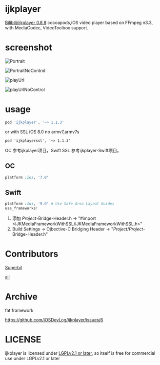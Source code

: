 # ijkplayer

[Bilibili/ijkplayer 0.8.8](https://github.com/Bilibili/ijkplayer) cocoapods,iOS video player based on FFmpeg n3.3, with MediaCodec, VideoToolbox support.

# screenshot

![Portrait](screenshot/Portrait.png)

![PortraitNoControl](screenshot/PortraitNoControl.png)

![playUrl](screenshot/playUrl.png)

![playUrlNoControl](screenshot/playUrlNoControl.png)

# usage

```ruby
pod 'ijkplayer', '~> 1.1.3'
``````

or with SSL iOS 8.0 no armv7,armv7s

```
pod 'ijkplayerssl', '~> 1.1.3'
```

OC 参考ijkplayer项目，Swift SSL 参考ijkplayer-Swift项目。

## OC

```ruby
platform :ios, '7.0'
```

## Swift

```ruby
platform :ios, '9.0' # Use Safe Area Layout Guides
use_frameworks!
```

1. 添加 *Project*-Bridge-Header.h -> "#import <IJKMediaFrameworkWithSSL/IJKMediaFrameworkWithSSL.h>"
1. Build Settings -> Ojbective-C Bridging Header -> "*Project*/*Project*-Bridge-Header.h"

# Contributors

[Superbil](https://github.com/Superbil)

[all](https://github.com/iOSDevLog/ijkplayer/graphs/contributors)

# Archive

fat framework

<https://github.com/iOSDevLog/ijkplayer/issues/6>

# LICENSE

ijkplayer is licensed under [LGPLv2.1 or later](LICENSE), so itself is free for commercial use under LGPLv2.1 or later
